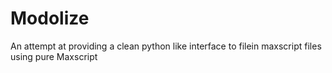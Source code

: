 # Modolize
An attempt at providing a clean python like interface to filein maxscript files using pure Maxscript
